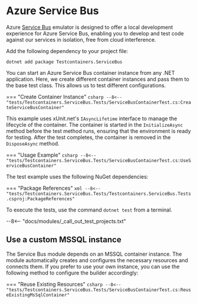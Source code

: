 # Azure Service Bus

Azure [Service Bus](https://learn.microsoft.com/en-us/azure/service-bus-messaging/overview-emulator) emulator⁠ is designed to offer a local development experience for Azure Service Bus⁠, enabling you to develop and test code against our services in isolation, free from cloud interference.

Add the following dependency to your project file:

```shell title="NuGet"
dotnet add package Testcontainers.ServiceBus
```

You can start an Azure Service Bus container instance from any .NET application. Here, we create different container instances and pass them to the base test class. This allows us to test different configurations.

=== "Create Container Instance"
    ```csharp
    --8<-- "tests/Testcontainers.ServiceBus.Tests/ServiceBusContainerTest.cs:CreateServiceBusContainer"
    ```

This example uses xUnit.net's `IAsyncLifetime` interface to manage the lifecycle of the container. The container is started in the `InitializeAsync` method before the test method runs, ensuring that the environment is ready for testing. After the test completes, the container is removed in the `DisposeAsync` method.

=== "Usage Example"
    ```csharp
    --8<-- "tests/Testcontainers.ServiceBus.Tests/ServiceBusContainerTest.cs:UseServiceBusContainer"
    ```

The test example uses the following NuGet dependencies:

=== "Package References"
    ```xml
    --8<-- "tests/Testcontainers.ServiceBus.Tests/Testcontainers.ServiceBus.Tests.csproj:PackageReferences"
    ```

To execute the tests, use the command `dotnet test` from a terminal.

--8<-- "docs/modules/_call_out_test_projects.txt"

## Use a custom MSSQL instance

The Service Bus module depends on an MSSQL container instance. The module automatically creates and configures the necessary resources and connects them. If you prefer to use your own instance, you can use the following method to configure the builder accordingly:

=== "Reuse Existing Resources"
    ```csharp
    --8<-- "tests/Testcontainers.ServiceBus.Tests/ServiceBusContainerTest.cs:ReuseExistingMsSqlContainer"
    ```